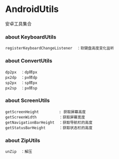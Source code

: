 # AndroidUtils
安卓工具集合


### about KeyboardUtils
```
registerKeyboardChangeListener  ：软键盘高度变化监听
```

### about ConvertUtils
```
dp2px  ：dp转px
px2dp  ：px转dp
sp2px  ：sp转px
px2sp  ：px转sp
```


### about ScreenUtils
```
getScreenHeight         : 获取屏幕高度
getScreenWidth          ：获取屏幕宽度
getNavigationBarHeight  ：获取导航栏的高度
getStatusBarHeight      ：获取状态栏的高度
```

### about ZipUtils
```
unZip  ：解压
```

